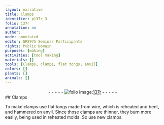 ```yaml
---
layout: narrative
title: Clamps
identifier: p137r_3
folio: 137r
annotation: no
author:
mode: annotated
editor: GR8975 Seminar Participants
rights: Public Domain
purposes: [making]
activities: [tool making]
materials: []
tools: [Clamps, clamps, flat tongs, anvil]
colors: []
plants: []
animals: []
---
```


 <div class="folio" align="center">- - - - - <a href="http://gallica.bnf.fr/ark:/12148/btv1b10500001g/f279.image" target="_blank"><img src="https://cu-mkp.github.io/GR8975-edition/assets/photo-icon.png" alt="folio image: " style="display:inline-block; margin-bottom:-3px;"/>137r</a> - - - - - </div> 
##  <span class="tool">Clamps</span> 

  <span class="activity"></span> 
 To make <span class="tool">clamps</span> use <span class="tool">flat tongs</span> made from wire, which is reheated and bent, and hammered on <span class="tool">anvil</span>. Since those <span class="tool">clamps</span> are thinner, they burn more easily, being used in reheated molds. So use new clamps. 
 <span class="figure"></span> 